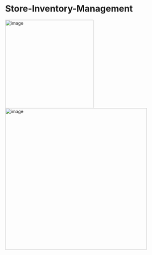 # Store-Inventory-Management
<img width="283" alt="image" src="https://user-images.githubusercontent.com/60794230/156505979-efc277a3-66eb-4a45-8ebc-c2c84aee9077.png">
<img width="454" alt="image" src="https://user-images.githubusercontent.com/60794230/156506006-59396c72-7cc6-442a-9e02-ef36440e4406.png">
